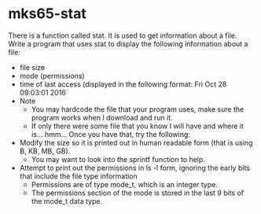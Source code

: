 # mks65-stat
There is a function called stat. It is used to get information about a file. Write a program that uses stat to display the following information about a file:
- file size
- mode (permissions)
- time of last access (displayed in the following format: Fri Oct 28 09:03:01 2016
- Note
  - You may hardcode the file that your program uses, make sure the program works when I download and run it.
  - If only there were some file that you know I will have and where it is... hmm...
Once you have that, try the following:
- Modify the size so it is printed out in human readable form (that is using B, KB, MB, GB).
  - You may want to look into the sprintf function to help.
- Attempt to print out the permissions in ls -l form, ignoring the early bits that include the file type information
  - Permissions are of type mode_t, which is an integer type.
  - The permissions section of the mode is stored in the last 9 bits of the mode_t data type.